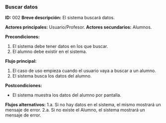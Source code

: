 ### Buscar datos

**ID:** 002
**Breve descripción:** El sistema buscará datos.

**Actores principales:** Usuario/Profesor.
**Actores secundarios:** Alumnos.

**Precondiciones:**

1. El sistema debe tener datos en los que buscar.
2. El alumno debe existir en el sistema. 

**Flujo principal:**
1. El caso de uso empieza cuando el usuario vaya a buscar a un alumno.
2. El sistema busca los datos del alumno.

**Postcondiciones:**
* El sistema muestra los datos del alumno por pantalla.

**Flujos alternativos:**
1.a. Si no hay datos en el sistema, el mismo mostrará un mensaje de error.
2.a. Si no existe el Alumno, el sistema mostrará un mensaje de error.
